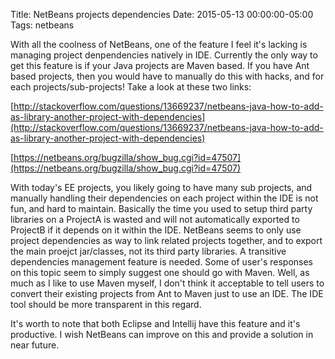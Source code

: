 Title: NetBeans projects dependencies
Date: 2015-05-13 00:00:00-05:00
Tags: netbeans


With all the coolness of NetBeans, one of the feature I feel it's lacking is managing project denpendencies natively in IDE. Currently the only way to get this feature is if your Java projects are Maven based. If you have Ant based projects, then you would have to manually do this with hacks, and for each projects/sub-projects! Take a look at these two links:

[http://stackoverflow.com/questions/13669237/netbeans-java-how-to-add-as-library-another-project-with-dependencies](http://stackoverflow.com/questions/13669237/netbeans-java-how-to-add-as-library-another-project-with-dependencies)

[https://netbeans.org/bugzilla/show_bug.cgi?id=47507](https://netbeans.org/bugzilla/show_bug.cgi?id=47507)

With today's EE projects, you likely going to have many sub projects, and manually handling their dependencies on each project within the IDE is not fun, and hard to maintain. Basically the time you used to setup third party libraries on a ProjectA is wasted and will not automatically exported to ProjectB if it depends on it within the IDE. NetBeans seems to only use project dependencies as way to link related projects together, and to export the main proejct jar/classes, not its third party libraries. A transitive dependencies management feature is needed. Some of user's responses on this topic seem to simply suggest one should go with Maven. Well, as much as I like to use Maven myself, I don't think it acceptable to tell users to convert their existing projects from Ant to Maven just to use an IDE. The IDE tool should be more transparent in this regard.

It's worth to note that both Eclipse and Intellij have this feature and it's productive. I wish NetBeans can improve on this and provide a solution in near future.

